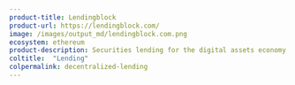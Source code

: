 ```yaml
---
product-title: Lendingblock
product-url: https://lendingblock.com/
image: /images/output_md/lendingblock.com.png
ecosystem: ethereum
product-description: Securities lending for the digital assets economy.
coltitle:  "Lending"
colpermalink: decentralized-lending
---
```

